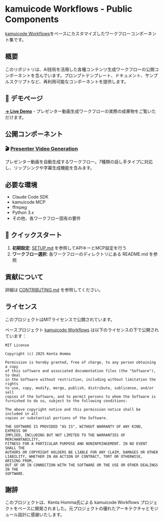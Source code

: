 # kamuicode Workflows - Public Components

[kamuicode Workflows](https://github.com/khomma/kamuicode-workflow)をベースにカスタマイズしたワークフローコンポーネント集です。

## 概要

このリポジトリは、AI技術を活用した各種コンテンツ生成ワークフローの公開コンポーネントを含んでいます。プロンプトテンプレート、ドキュメント、サンプルスクリプトなど、再利用可能なコンポーネントを提供します。

## 🎥 デモページ

**[→ Live Demo](./demo/index.html)** - プレゼンター動画生成ワークフローの実際の成果物をご覧いただけます。

## 公開コンポーネント

### 🎬 [Presenter Video Generation](./workflow/presenter-video-generation/)
プレゼンター動画を自動生成するワークフロー。7種類の話し手タイプに対応し、リップシンクや字幕生成機能を含みます。

## 必要な環境

- Claude Code SDK
- kamuicode MCP
- ffmpeg
- Python 3.x
- その他、各ワークフロー固有の要件

## 🚀 クイックスタート

1. **初期設定**: [SETUP.md](./SETUP.md) を参照してAPIキーとMCP設定を行う
2. **ワークフロー選択**: 各ワークフローのディレクトリにある README.md を参照

## 貢献について

詳細は [CONTRIBUTING.md](./CONTRIBUTING.md) を参照してください。

## ライセンス

このプロジェクトはMITライセンスで公開されています。

ベースプロジェクト [kamuicode Workflows](https://github.com/khomma/kamuicode-workflow) は以下のライセンスの下で公開されています：

```
MIT License

Copyright (c) 2025 Kenta Homma

Permission is hereby granted, free of charge, to any person obtaining a copy
of this software and associated documentation files (the "Software"), to deal
in the Software without restriction, including without limitation the rights
to use, copy, modify, merge, publish, distribute, sublicense, and/or sell
copies of the Software, and to permit persons to whom the Software is
furnished to do so, subject to the following conditions:

The above copyright notice and this permission notice shall be included in all
copies or substantial portions of the Software.

THE SOFTWARE IS PROVIDED "AS IS", WITHOUT WARRANTY OF ANY KIND, EXPRESS OR
IMPLIED, INCLUDING BUT NOT LIMITED TO THE WARRANTIES OF MERCHANTABILITY,
FITNESS FOR A PARTICULAR PURPOSE AND NONINFRINGEMENT. IN NO EVENT SHALL THE
AUTHORS OR COPYRIGHT HOLDERS BE LIABLE FOR ANY CLAIM, DAMAGES OR OTHER
LIABILITY, WHETHER IN AN ACTION OF CONTRACT, TORT OR OTHERWISE, ARISING FROM,
OUT OF OR IN CONNECTION WITH THE SOFTWARE OR THE USE OR OTHER DEALINGS IN THE
SOFTWARE.
```

## 謝辞

このプロジェクトは、Kenta Homma氏による kamuicode Workflows プロジェクトをベースに開発されました。元プロジェクトの優れたアーキテクチャとモジュール設計に感謝いたします。